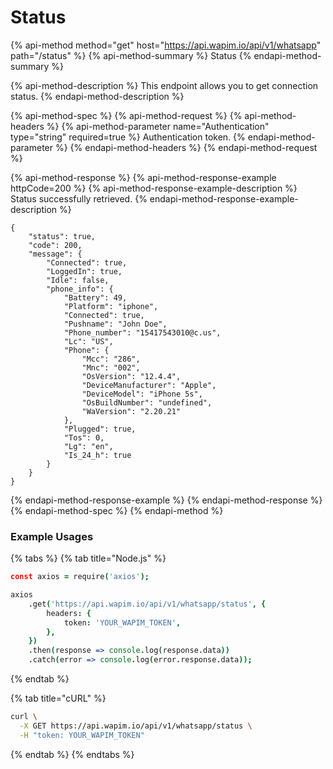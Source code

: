 # Status

{% api-method method="get" host="https://api.wapim.io/api/v1/whatsapp" path="/status" %}
{% api-method-summary %}
Status
{% endapi-method-summary %}

{% api-method-description %}
This endpoint allows you to get connection status.
{% endapi-method-description %}

{% api-method-spec %}
{% api-method-request %}
{% api-method-headers %}
{% api-method-parameter name="Authentication" type="string" required=true %}
Authentication token.
{% endapi-method-parameter %}
{% endapi-method-headers %}
{% endapi-method-request %}

{% api-method-response %}
{% api-method-response-example httpCode=200 %}
{% api-method-response-example-description %}
Status successfully retrieved.
{% endapi-method-response-example-description %}

```
{
	"status": true,
	"code": 200,
	"message": {
		"Connected": true,
		"LoggedIn": true,
		"Idle": false,
		"phone_info": {
			"Battery": 49,
			"Platform": "iphone",
			"Connected": true,
			"Pushname": "John Doe",
			"Phone_number": "15417543010@c.us",
			"Lc": "US",
			"Phone": {
				"Mcc": "286",
				"Mnc": "002",
				"OsVersion": "12.4.4",
				"DeviceManufacturer": "Apple",
				"DeviceModel": "iPhone 5s",
				"OsBuildNumber": "undefined",
				"WaVersion": "2.20.21"
			},
			"Plugged": true,
			"Tos": 0,
			"Lg": "en",
			"Is_24_h": true
		}
	}
}
```
{% endapi-method-response-example %}
{% endapi-method-response %}
{% endapi-method-spec %}
{% endapi-method %}

### Example Usages

{% tabs %}
{% tab title="Node.js" %}
```coffeescript
const axios = require('axios');

axios
	.get('https://api.wapim.io/api/v1/whatsapp/status', {
		headers: {
			token: 'YOUR_WAPIM_TOKEN',
		},
	})
	.then(response => console.log(response.data))
	.catch(error => console.log(error.response.data));

```
{% endtab %}

{% tab title="cURL" %}
```bash
curl \
  -X GET https://api.wapim.io/api/v1/whatsapp/status \
  -H "token: YOUR_WAPIM_TOKEN"
```
{% endtab %}
{% endtabs %}

